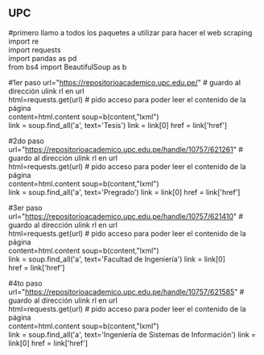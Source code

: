 ## UPC
#primero llamo a todos los paquetes a utilizar para hacer el web scraping  
import re  
import requests   
import pandas as pd  
from bs4 import BeautifulSoup as b  

#1er paso 
url="https://repositorioacademico.upc.edu.pe/"   # guardo al dirección ulink rl en url  
html=requests.get(url)                              # pido acceso para poder leer el contenido de la página  
content=html.content 
soup=b(content,"lxml")       
link = soup.find_all('a', text='Tesis') 
link = link[0] 
href = link['href'] 


#2do paso 
url="https://repositorioacademico.upc.edu.pe/handle/10757/621261"   # guardo al dirección ulink rl en url   
html=requests.get(url)                              # pido acceso para poder leer el contenido de la página  
content=html.content 
soup=b(content,"lxml")       
link = soup.find_all('a', text='Pregrado') 
link = link[0] 
href = link['href'] 



#3er paso 
url="https://repositorioacademico.upc.edu.pe/handle/10757/621410"   # guardo al dirección ulink rl en url   
html=requests.get(url)                              # pido acceso para poder leer el contenido de la página  
content=html.content 
soup=b(content,"lxml")       
link = soup.find_all('a', text='Facultad de Ingeniería') 
link = link[0]  
href = link['href'] 



#4to paso 
url="https://repositorioacademico.upc.edu.pe/handle/10757/621585"   # guardo al dirección ulink rl en url  
html=requests.get(url)                              # pido acceso para poder leer el contenido de la página  
content=html.content 
soup=b(content,"lxml")       
link = soup.find_all('a', text='Ingeniería de Sistemas de Información') 
link = link[0] 
href = link['href'] 


